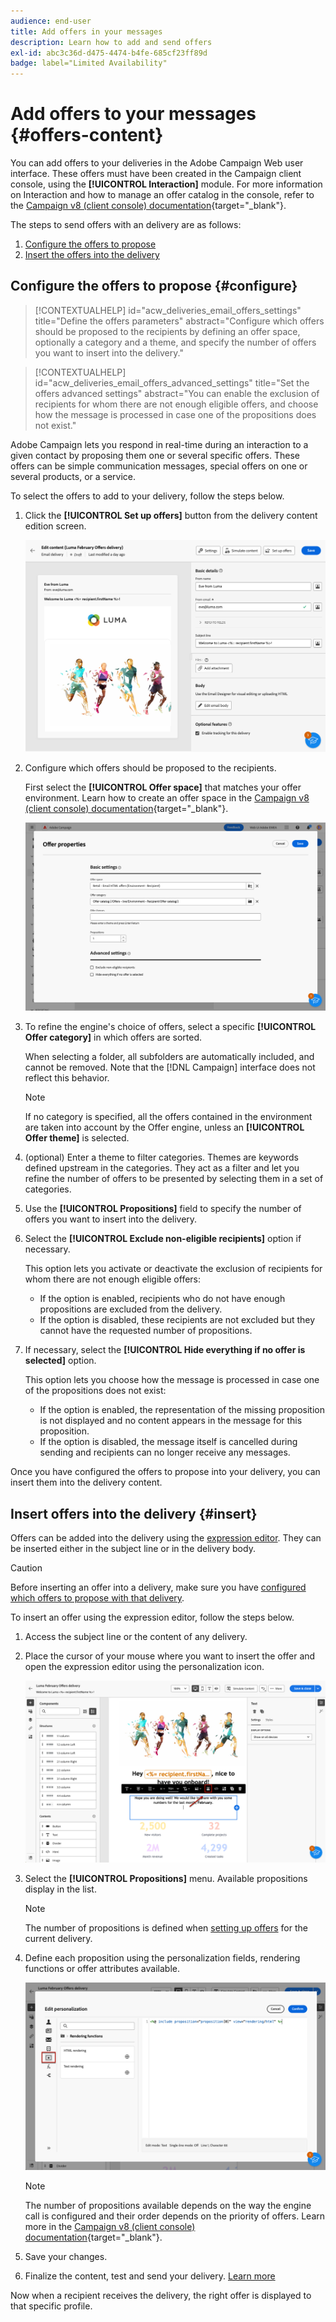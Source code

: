 ```yaml
---
audience: end-user
title: Add offers in your messages
description: Learn how to add and send offers
exl-id: abc3c36d-d475-4474-b4fe-685cf23ff89d
badge: label="Limited Availability"
---
```


# Add offers to your messages {#offers-content}

You can add offers to your deliveries in the Adobe Campaign Web user interface. These offers must have been created in the Campaign client console, using the **[!UICONTROL Interaction]** module. For more information on Interaction and how to manage an offer catalog in the console, refer to the [Campaign v8 (client console) documentation](https://experienceleague.adobe.com/docs/campaign/campaign-v8/offers/interaction.html){target="_blank"}.

The steps to send offers with an delivery are as follows:

1. [Configure the offers to propose](#configure)
1. [Insert the offers into the delivery](#insert)

## Configure the offers to propose {#configure}

>[!CONTEXTUALHELP]
>id="acw_deliveries_email_offers_settings"
>title="Define the offers parameters"
>abstract="Configure which offers should be proposed to the recipients by defining an offer space, optionally a category and a theme, and specify the number of offers you want to insert into the delivery."

>[!CONTEXTUALHELP]
>id="acw_deliveries_email_offers_advanced_settings"
>title="Set the offers advanced settings"
>abstract="You can enable the exclusion of recipients for whom there are not enough eligible offers, and choose how the message is processed in case one of the propositions does not exist."

Adobe Campaign lets you respond in real-time during an interaction to a given contact by proposing them one or several specific offers. These offers can be simple communication messages, special offers on one or several products, or a service.

To select the offers to add to your delivery, follow the steps below.

1. Click the **[!UICONTROL Set up offers]** button from the delivery content edition screen.

    ![](assets/offer-setup.png)

1. Configure which offers should be proposed to the recipients.

    First select the **[!UICONTROL Offer space]** that matches your offer environment. Learn how to create an offer space in the [Campaign v8 (client console) documentation](https://experienceleague.adobe.com/docs/campaign/campaign-v8/offers/interaction-settings/interaction-offer-spaces.html){target="_blank"}.

    ![](assets/offer-create-content.png)

1. To refine the engine's choice of offers, select a specific **[!UICONTROL Offer category]** in which offers are sorted.

    When selecting a folder, all subfolders are automatically included, and cannot be removed. Note that the [!DNL Campaign] interface does not reflect this behavior.

    >[!NOTE]
    >
    >If no category is specified, all the offers contained in the environment are taken into account by the Offer engine, unless an **[!UICONTROL Offer theme]** is selected.

1. (optional) Enter a theme to filter categories. Themes are keywords defined upstream in the categories. They act as a filter and let you refine the number of offers to be presented by selecting them in a set of categories. 

1. Use the **[!UICONTROL Propositions]** field to specify the number of offers you want to insert into the delivery.

1. Select the **[!UICONTROL Exclude non-eligible recipients]** option if necessary.

    This option lets you activate or deactivate the exclusion of recipients for whom there are not enough eligible offers:
    
    * If the option is enabled, recipients who do not have enough propositions are excluded from the delivery.
    * If the option is disabled, these recipients are not excluded but they cannot have the requested number of propositions.

1. If necessary, select the **[!UICONTROL Hide everything if no offer is selected]** option.

    This option lets you choose how the message is processed in case one of the propositions does not exist:
    
    * If the option is enabled, the representation of the missing proposition is not displayed and no content appears in the message for this proposition.
    * If the option is disabled, the message itself is cancelled during sending and recipients can no longer receive any messages.

Once you have configured the offers to propose into your delivery, you can insert them into the delivery content.

## Insert offers into the delivery {#insert}

Offers can be added into the delivery using the [expression editor](../personalization/gs-personalization.md#access). They can be inserted either in the subject line or in the delivery body.

>[!CAUTION]
>
>Before inserting an offer into a delivery, make sure you have [configured which offers to propose with that delivery](#configure).

To insert an offer using the expression editor, follow the steps below.

1. Access the subject line or the content of any delivery.

1. Place the cursor of your mouse where you want to insert the offer and open the expression editor using the personalization icon.

    ![](assets/offer-insert-perso-icon.png)

1. Select the **[!UICONTROL Propositions]** menu. Available propositions display in the list.

    >[!NOTE]
    >
    >The number of propositions is defined when [setting up offers](#configure) for the current delivery.

1. Define each proposition using the personalization fields, rendering functions or offer attributes available.

    ![](assets/offer-inserted.png)

    >[!NOTE]
    >
    >The number of propositions available depends on the way the engine call is configured and their order depends on the priority of offers. Learn more in the [Campaign v8 (client console) documentation](https://experienceleague.adobe.com/docs/campaign/campaign-v8/offers/interaction-best-practices.html){target="_blank"}.

1. Save your changes.

1. Finalize the content, test and send your delivery. [Learn more](gs-messages.md)

Now when a recipient receives the delivery, the right offer is displayed to that specific profile.
